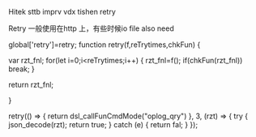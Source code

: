 Hitek sttb imprv vdx tishen retry


Retry 一般使用在http 上，有些时候io file also need 





global['retry']=retry;
function  retry(f,reTrytimes,chkFun)
{

   var rzt_fnl;
   for(let i=0;i<reTrytimes;i++)
   {
         rzt_fnl=f();
       if(chkFun(rzt_fnl))
           break;
   }

   return rzt_fnl;


}






retry(() => {
   return dsl_callFunCmdMode("oplog_qry")
}, 3, (rzt) => {
   try {
       json_decode(rzt);
       return true;
   } catch (e) {
       return fal;
   }
});

